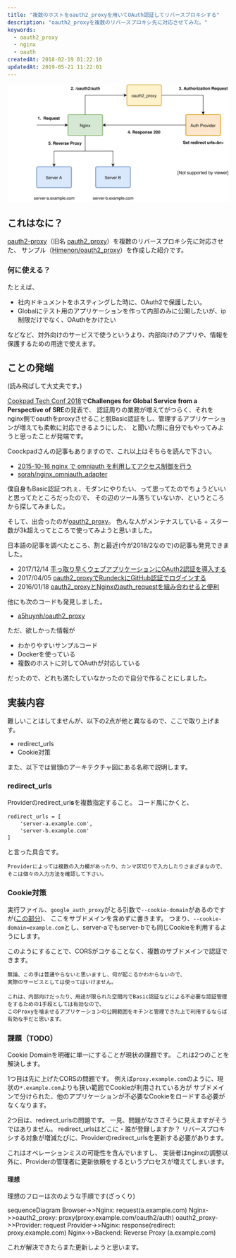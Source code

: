 ```yaml
---
title: "複数のホストをoauth2_proxyを用いてOAuth認証してリバースプロキシする"
description: "oauth2_proxyを複数のリバースプロキシ先に対応させてみた。"
keywords:
  - oauth2_proxy
  - nginx
  - oauth
createdAt: 2018-02-19 01:22:10
updatedAt: 2019-05-21 11:22:01
---
```


![](./images/reverse-proxy-architecture-including-oauth2_proxy.svg)

## これはなに？

[oauth2-proxy](https://github.com/oauth2-proxy/oauth2-proxy)（旧名 [oauth2_proxy](https://github.com/bitly/oauth2_proxy)）を複数のリバースプロキシ先に対応させた、
サンプル（[Himenon/oauth2_proxy](https://github.com/Himenon/oauth2_proxy)）を作成した紹介です。

### 何に使える？

たとえば、

- 社内ドキュメントをホスティングした時に、OAuth2で保護したい。
- Globalにテスト用のアプリケーションを作って内部のみに公開したいが、ip制限だけでなく、OAuthをかけたい

などなど、対外向けのサービスで使うというより、内部向けのアプリや、情報を保護するための用途で使えます。

## ことの発端

(読み飛ばして大丈夫です。)

[Cookpad Tech Conf 2018](https://techconf.cookpad.com/2018/)で**Challenges for Global Service from a Perspective of SRE**の発表で、
認証周りの業務が増えてがつらく、それをnginx側でoauthをproxyさせること脱Basic認証をし、管理するアプリケーションが増えても柔軟に対応できるようにした、
と聞いた際に自分でもやってみようと思ったことが発端です。

Coockpadさんの記事もありますので、これ以上はそちらを読んで下さい。

- [2015-10-16 nginx で omniauth を利用してアクセス制御を行う](http://techlife.cookpad.com/entry/2015/10/16/080000)
- [sorah/nginx_omniauth_adapter](https://github.com/sorah/nginx_omniauth_adapter)


僕自身もBasic認証つれぇ、モダンにやりたい、って思ってたのでちょうどいいと思ってたところだったので、
その辺のツール落ちていないか、というところから探してみました。

そして、出会ったのが[oauth2_proxy](https://github.com/bitly/oauth2_proxy)。
色んな人がメンテナスしている + スター数が3k超えってところで使ってみようと思いました。

日本語の記事を調べたところ、割と最近(今が2018/2なので)の記事も発見できました。

- 2017/12/14 [手っ取り早くウェブアプリケーションにOAuth2認証を導入する](http://moznion.hatenadiary.com/entry/2017/12/14/230945)
- 2017/04/05 [oauth2_proxyでRundeckにGitHub認証でログインする](https://qiita.com/minamijoyo/items/52041ff8628263355810)
- 2016/01/18 [oauth2_proxyとNginxのauth_requestを組み合わせると便利](http://lamanotrama.hateblo.jp/entry/2016/01/18/142116)

他にも次のコードも発見しました。

- [a5huynh/oauth2_proxy](https://github.com/a5huynh/oauth2_proxy)

ただ、欲しかった情報が

- わかりやすいサンプルコード
- Dockerを使っている
- 複数のホストに対してOAuthが対応している

だったので、どれも満たしていなかったので自分で作ることにしました。

## 実装内容

難しいことはしてませんが、以下の2点が他と異なるので、ここで取り上げます。

- redirect_urls
- Cookie対策

また、以下では冒頭のアーキテクチャ図にある名称で説明します。

### redirect_urls

Providerのredirect_url**s**を複数指定すること。
コード風にかくと、

```
redirect_urls = [
    'server-a.example.com',
    'server-b.example.com'
]
```

と言った具合です。

```
Providerによっては複数の入力欄があったり、カンマ区切りで入力したりさまざまなので、
そこは個々の入力方法を確認して下さい。
```

### Cookie対策

実行ファイル、`google_auth_proxy`がとる引数で`--cookie-domain`があるのですが([この部分](https://github.com/Himenon/oauth2_proxy/blob/master/oauth2_proxy/run.sh#L12))、
ここをサブドメインを含めずに書きます。
つまり、`--cookie-domain=example.com`とし、server-aでもserver-bでも同じCookieを利用するようにします。

このようにすることで、CORSがコケることなく、複数のサブドメインで認証できます。

```
無論、この手は普通やらないと思いますし、何が起こるかわからないので、
実際のサービスとしては使ってはいけません。

これは、内部向けだったり、用途が限られた空間内でBasic認証などによる不必要な認証管理をするための1手段としては有効なので、
このProxyを噛ませるアプリケーションの公開範囲をキチンと管理できた上で利用するならば有効な手だと思います。
```

### 課題（TODO）

Cookie Domainを明確に単一にすることが現状の課題です。
これは2つのことを解決します。

1つ目は先に上げたCORSの問題です。
例えば`proxy.example.com`のように、現状の`*.example.com`よりも狭い範囲でCookieが利用されている方が
サブドメインで分けられた、他のアプリケーションが不必要なCookieをロードする必要がなくなります。

2つ目は、redirect_urlsの問題です。
一見、問題がなささそうに見えますがそうではありません。
redirect_urlsはどこに・誰が登録しますか？
リバースプロキシする対象が増減たびに、Providerのredirect_urlsを更新する必要があります。

これはオペレーションミスの可能性を含んでいますし、
実装者はnginxの調整以外に、Providerの管理者に更新依頼をするというプロセスが増えてしまいます。

#### 理想

理想のフローは次のような手順です(ざっくり)

<div className="mermaid">
sequenceDiagram
  Browser->>Nginx: request(a.example.com)
  Nginx->>oauth2_proxy: proxy(proxy.example.com/oauth2/auth)
  oauth2_proxy->>Provider: request
  Provider->>Nginx: response(redirect: proxy.example.com)
  Nginx->>Backend: Reverse Proxy (a.example.com)
</div>

これが解決できたらまた更新しようと思います。
